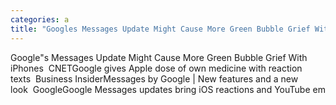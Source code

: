 ```yaml
---
categories: a
title: "Googles Messages Update Might Cause More Green Bubble Grief With iPhones  CNET"
---
```

Google"s Messages Update Might Cause More Green Bubble Grief With iPhones&nbsp;&nbsp;CNETGoogle gives Apple dose of own medicine with reaction texts&nbsp;&nbsp;Business InsiderMessages by Google | New features and a new look&nbsp;&nbsp;GoogleGoogle Messages updates bring iOS reactions and YouTube em